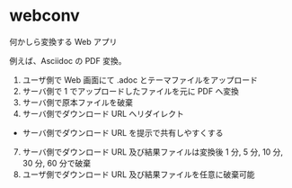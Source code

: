 # webconv

何かしら変換する Web アプリ

例えば、Asciidoc の PDF 変換。

1. ユーザ側で Web 画面にて .adoc とテーマファイルをアップロード
2. サーバ側で 1 でアップロードしたファイルを元に PDF へ変換
3. サーバ側で原本ファイルを破棄
4. サーバ側でダウンロード URL へリダイレクト
  - サーバ側でダウンロード URL を提示で共有しやすくする
7. サーバ側でダウンロード URL 及び結果ファイルは変換後 1 分, 5 分, 10 分, 30 分, 60 分で破棄
8. ユーザ側でダウンロード URL 及び結果ファイルを任意に破棄可能
